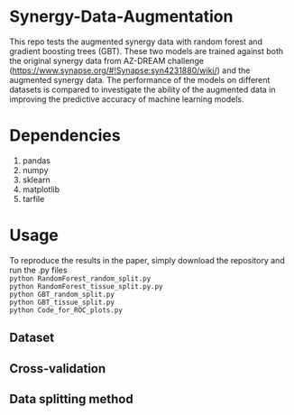 # Synergy-Data-Augmentation
This repo tests the augmented synergy data with random forest and gradient boosting trees (GBT). 
These two models are trained against both the original synergy data from AZ-DREAM challenge (https://www.synapse.org/#!Synapse:syn4231880/wiki/) and
the augmented synergy data. The performance of the models on different datasets is compared to investigate the ability of the augmented data in improving the predictive accuracy of machine learning models.
# Dependencies
1. pandas
2. numpy
3. sklearn
4. matplotlib
5. tarfile
# Usage
To reproduce the results in the paper, simply download the repository and run the .py files <br />
```python RandomForest_random_split.py```<br />
```python RandomForest_tissue_split.py.py```<br />
```python GBT_random_split.py```<br />
```python GBT_tissue_split.py```<br />
```python Code_for_ROC_plots.py```<br />
## Dataset

## Cross-validation
## Data splitting method
